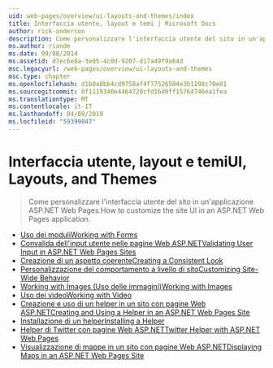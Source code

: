 ```yaml
---
uid: web-pages/overview/ui-layouts-and-themes/index
title: Interfaccia utente, layout e temi | Microsoft Docs
author: rick-anderson
description: Come personalizzare l'interfaccia utente del sito in un'applicazione ASP.NET Web Pages.
ms.author: riande
ms.date: 09/08/2014
ms.assetid: d7ec6e8a-3e05-4c0d-9207-d17a49f9a64d
msc.legacyurl: /web-pages/overview/ui-layouts-and-themes
msc.type: chapter
ms.openlocfilehash: d1b0a8bb4cd9758af4f77526584e3b1198c70e01
ms.sourcegitcommit: 0f1119340e4464720cfd16d0ff15764746ea1fea
ms.translationtype: MT
ms.contentlocale: it-IT
ms.lasthandoff: 04/09/2019
ms.locfileid: "59399047"
---
```

# <a name="ui-layouts-and-themes"></a><span data-ttu-id="eeaa0-103">Interfaccia utente, layout e temi</span><span class="sxs-lookup"><span data-stu-id="eeaa0-103">UI, Layouts, and Themes</span></span>

> <span data-ttu-id="eeaa0-104">Come personalizzare l'interfaccia utente del sito in un'applicazione ASP.NET Web Pages.</span><span class="sxs-lookup"><span data-stu-id="eeaa0-104">How to customize the site UI in an ASP.NET Web Pages application.</span></span>


- [<span data-ttu-id="eeaa0-105">Uso dei moduli</span><span class="sxs-lookup"><span data-stu-id="eeaa0-105">Working with Forms</span></span>](4-working-with-forms.md)
- [<span data-ttu-id="eeaa0-106">Convalida dell'input utente nelle pagine Web ASP.NET</span><span class="sxs-lookup"><span data-stu-id="eeaa0-106">Validating User Input in ASP.NET Web Pages Sites</span></span>](validating-user-input-in-aspnet-web-pages-sites.md)
- [<span data-ttu-id="eeaa0-107">Creazione di un aspetto coerente</span><span class="sxs-lookup"><span data-stu-id="eeaa0-107">Creating a Consistent Look</span></span>](3-creating-a-consistent-look.md)
- [<span data-ttu-id="eeaa0-108">Personalizzazione del comportamento a livello di sito</span><span class="sxs-lookup"><span data-stu-id="eeaa0-108">Customizing Site-Wide Behavior</span></span>](18-customizing-site-wide-behavior.md)
- [<span data-ttu-id="eeaa0-109">Working with Images (Uso delle immagini)</span><span class="sxs-lookup"><span data-stu-id="eeaa0-109">Working with Images</span></span>](9-working-with-images.md)
- [<span data-ttu-id="eeaa0-110">Uso dei video</span><span class="sxs-lookup"><span data-stu-id="eeaa0-110">Working with Video</span></span>](10-working-with-video.md)
- [<span data-ttu-id="eeaa0-111">Creazione e uso di un helper in un sito con pagine Web ASP.NET</span><span class="sxs-lookup"><span data-stu-id="eeaa0-111">Creating and Using a Helper in an ASP.NET Web Pages Site</span></span>](creating-and-using-a-helper-in-an-aspnet-web-pages-site.md)
- [<span data-ttu-id="eeaa0-112">Installazione di un helper</span><span class="sxs-lookup"><span data-stu-id="eeaa0-112">Installing a Helper</span></span>](installing-helpers.md)
- [<span data-ttu-id="eeaa0-113">Helper di Twitter con pagine Web ASP.NET</span><span class="sxs-lookup"><span data-stu-id="eeaa0-113">Twitter Helper with ASP.NET Web Pages</span></span>](twitter-helper.md)
- [<span data-ttu-id="eeaa0-114">Visualizzazione di mappe in un sito con pagine Web ASP.NET</span><span class="sxs-lookup"><span data-stu-id="eeaa0-114">Displaying Maps in an ASP.NET Web Pages Site</span></span>](displaying-maps-in-an-aspnet-web-pages-site.md)
